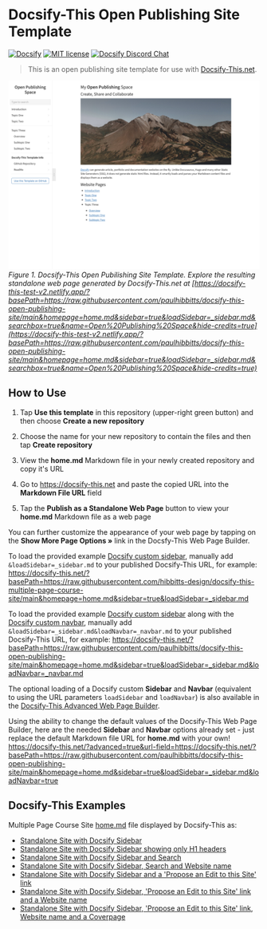 # Docsify-This Open Publishing Site Template

[![Docsify](https://img.shields.io/npm/v/docsify?label=docsify)](https://docsify.js.org/)
[![MIT license](https://img.shields.io/badge/License-MIT-blue.svg)](https://github.com/hibbitts-design/docsify-open-course-starter-kit/blob/main/LICENSE)
<a href="https://discord.gg/zT8eS8ZG">
    <img src="https://img.shields.io/badge/chat-on%20discord-7289DA.svg" alt="Docsify Discord Chat" />
</a>

> This is an open publishing site template for use with [Docsify-This.net](https://docsify-this.net/#/).

![Docsify-This Open Publishing Site Template](screenshot.png)
_Figure 1. Docsify-This Open Pubilishing Site Template. Explore the resulting standalone web page generated by Docsify-This.net at [https://docsify-this-test-v2.netlify.app/?basePath=https://raw.githubusercontent.com/paulhibbitts/docsify-this-open-publishing-site/main&homepage=home.md&sidebar=true&loadSidebar=_sidebar.md&searchbox=true&name=Open%20Publishing%20Space&hide-credits=true](https://docsify-this-test-v2.netlify.app/?basePath=https://raw.githubusercontent.com/paulhibbitts/docsify-this-open-publishing-site/main&homepage=home.md&sidebar=true&loadSidebar=_sidebar.md&searchbox=true&name=Open%20Publishing%20Space&hide-credits=true)_

How to Use
---

1. Tap **Use this template** in this repository (upper-right green button) and then choose **Create a new repository**

2. Choose the name for your new repository to contain the files and then tap **Create repository**

3. View the **home.md** Markdown file in your newly created repository and copy it's URL

4. Go to https://docsify-this.net and paste the copied URL into the **Markdown File URL** field

5. Tap the **Publish as a Standalone Web Page** button to view your **home.md** Markdown file as a web page 

You can further customize the appearance of your web page by tapping on the **Show More Page Options »** link in the Docsfy-This Web Page Builder.

To load the provided example [Docsify custom sidebar](https://docsify.js.org/#/more-pages?id=sidebar), manually add `&loadSidebar=_sidebar.md` to your published Docsify-This URL, for example:
https://docsify-this.net/?basePath=https://raw.githubusercontent.com/hibbitts-design/docsify-this-multiple-page-course-site/main&homepage=home.md&sidebar=true&loadSidebar=_sidebar.md

To load the provided example [Docsify custom sidebar](https://docsify.js.org/#/more-pages?id=sidebar) along with the [Docsify custom navbar](https://docsify.js.org/#/custom-navbar?id=custom-navbar), manually add `&loadSidebar=_sidebar.md&loadNavbar=_navbar.md` to your published Docsify-This URL, for example:
https://docsify-this.net/?basePath=https://raw.githubusercontent.com/paulhibbitts/docsify-this-open-publishing-site/main&homepage=home.md&sidebar=true&loadSidebar=_sidebar.md&loadNavbar=_navbar.md

The optional loading of a Docsify custom **Sidebar** and **Navbar** (equivalent to using the URL parameters `loadSidebar` and `loadNavbar`) is also available in the [Docsify-This Advanced Web Page Builder](https://docsify-this.net/?advanced=true).  

Using the ability to change the default values of the Docsify-This Web Page Builder, here are the needed **Sidebar** and **Navbar** options already set - just replace the default Markdown file URL for **home.md** with your own! https://docsify-this.net/?advanced=true&url-field=https://docsify-this.net/?basePath=https://raw.githubusercontent.com/paulhibbitts/docsify-this-open-publishing-site/main&homepage=home.md&sidebar=true&loadSidebar=_sidebar.md&loadNavbar=true

Docsify-This Examples
---

Multiple Page Course Site [home.md](https://github.com/paulhibbitts/docsify-this-open-publishing-site/blob/main/home.md) file displayed by Docsify-This as: 
* [Standalone Site with Docsify Sidebar](https://docsify-this-test-v2.netlify.app/?basePath=https://raw.githubusercontent.com/paulhibbitts/docsify-this-open-publishing-site/main&homepage=home.md&sidebar=true&loadSidebar=_sidebar.md&hide-credits=true "Docsify-This Multiple Page Course Site - Standalone Site with Docsify Sidebar")  
* [Standalone Site with Docsify Sidebar showing only H1 headers](https://docsify-this-test-v2.netlify.app/?basePath=https://raw.githubusercontent.com/paulhibbitts/docsify-this-open-publishing-site/main&homepage=home.md&sidebar=true&loadSidebar=_sidebar.md&subMaxLevel=1&hide-credits=true "Docsify-This Multiple Page Course Site - Standalone Site with Docsify Sidebar only showing level 1 headers")  
* [Standalone Site with Docsify Sidebar and Search](https://docsify-this-test-v2.netlify.app/?basePath=https://raw.githubusercontent.com/paulhibbitts/docsify-this-open-publishing-site/main&homepage=home.md&sidebar=true&loadSidebar=_sidebar.md&searchbox=true&hide-credits=true "Docsify-This Multiple Page Course Site - Standalone Site with Docsify Sidebar and Search")  
* [Standalone Site with Docsify Sidebar, Search and Website name](https://docsify-this-test-v2.netlify.app/?basePath=https://raw.githubusercontent.com/paulhibbitts/docsify-this-open-publishing-site/main&homepage=home.md&sidebar=true&loadSidebar=_sidebar.md&searchbox=true&name=Open%20Publishing%20Space&hide-credits=true "Docsify-This Multiple Page Course Site - Standalone Site with Docsify Sidebar and Search")  
* [Standalone Site with Docsify Sidebar and a 'Propose an Edit to this Site' link](https://docsify-this-test-v2.netlify.app/?basePath=https://raw.githubusercontent.com/paulhibbitts/docsify-this-open-publishing-site/main&homepage=home.md&edit-link=https://github.com/paulhibbitts/docsify-this-open-publishing-site/blob/main&sidebar=true&loadSidebar=_sidebar.md&hide-credits=true "Docsify-This Multiple Page Course Site - Standalone Site with Docsify Sidebar and a 'Propose an Edit to this Site' link")
* [Standalone Site with Docsify Sidebar, 'Propose an Edit to this Site' link and a Website name](https://docsify-this-test-v2.netlify.app/?basePath=https://raw.githubusercontent.com/paulhibbitts/docsify-this-open-publishing-site/main&homepage=home.md&edit-link=https://github.com/paulhibbitts/docsify-this-open-publishing-site/blob/main&sidebar=true&loadSidebar=_sidebar.md&name=Open%20Publishing%20Space&hide-credits=true "Docsify-This Multiple Page Course Site - Standalone Site with Docsify Sidebar, 'Propose an Edit to this Site' link and a Website name")
* [Standalone Site with Docsify Sidebar, 'Propose an Edit to this Site' link, Website name and a Coverpage](https://docsify-this-test-v2.netlify.app/?basePath=https://raw.githubusercontent.com/paulhibbitts/docsify-this-open-publishing-site/main&homepage=home.md&edit-link=https://github.com/paulhibbitts/docsify-this-open-publishing-site/blob/main&sidebar=true&loadSidebar=_sidebar.md&coverpage=_coverpage.md&name=Open%20Publishing%20Space&hide-credits=true "Docsify-This Multiple Page Course Site - tandalone Site with Docsify Sidebar, 'Propose an Edit to this Site' link , Website name and a Coverpage")
